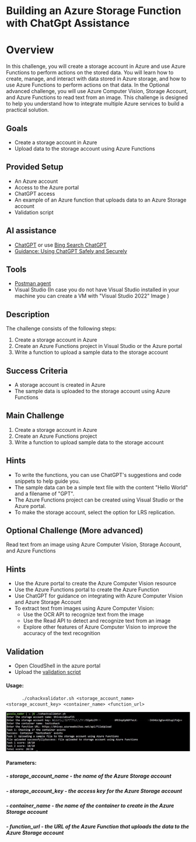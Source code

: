    # Building an Azure Storage Function with ChatGpt Assistance

# Overview
In this challenge, you will create a storage account in Azure and use Azure Functions to perform actions on the stored data. You will learn how to create, manage, and interact with data stored in Azure storage, and how to use Azure Functions to perform actions on that data.
In the Optional advanced challenge, you will use Azure Computer Vision, Storage Account, and Azure Functions to read text from an image. 
This challenge is designed to help you understand how to integrate multiple Azure services to build a practical solution.

## Goals
- Create a storage account in Azure
- Upload data to the storage account using Azure Functions

## Provided Setup
- An Azure account
- Access to the Azure portal
- ChatGPT access
- An example of an Azure function that uploads data to an Azure Storage account
- Validation script


## AI assistance
- [ChatGPT](http://chat.openai.com/) or use [Bing Search ChatGPT](https://www.bing.com/)
- [Guidance: Using ChatGPT Safely and Securely](https://microsoft.sharepoint.com/sites/MSProtect/SitePages/Guidance--Using-Chat-GPT-Safely-and-Securely.aspx?xsdata=MDV8MDF8fDZhNmYwMDgzNzAzYjQ0NDc5ZTMzMDhkYjEwNDRhZTcwfDcyZjk4OGJmODZmMTQxYWY5MWFiMmQ3Y2QwMTFkYjQ3fDB8MHw2MzgxMjE2NTkzNzM0OTM4MTF8VW5rbm93bnxWR1ZoYlhOVFpXTjFjbWwwZVZObGNuWnBZMlY4ZXlKV0lqb2lNQzR3TGpBd01EQWlMQ0pRSWpvaVYybHVNeklpTENKQlRpSTZJazkwYUdWeUlpd2lWMVFpT2pFeGZRPT18MXxNVFkzTmpVMk9URXpOVFUwT0RzeE5qYzJOVFk1TVRNMU5UUTRPekU1T21KaFkyRmpPVGc0TWpVeU9EUXpPVGRoWXpRNE56RmpOVFZqT0RNNFlqUmpRSFJvY21WaFpDNXphM2x3WlE9PXw2NTczZDg5YzVhZWI0ZmU1M2JlMzA4ZGIxMDQ0YWU2ZXxkOTk4YmJkYmUyNGY0ZGZhOTM2YzkzOThmNDU2NWMzZA%3D%3D&sdata=Ky90TitpRFFvdVQySjhsWG5QS3hFbnlaK3d5SXpUTklBaW5DcHljU3ZzRT0%3D)

## Tools
- [Postman agent](https://www.postman.com/downloads/)
- Visual Studio (In case you do not have Visual Studio installed in your machine you can create a VM with "Visual Studio 2022" Image )

## Description
The challenge consists of the following steps:

1. Create a storage account in Azure
2. Create an Azure Functions project in Visual Studio or the Azure portal
3. Write a function to upload a sample data to the storage account

## Success Criteria
- A storage account is created in Azure
- The sample data is uploaded to the storage account using Azure Functions

## Main Challenge
1. Create a storage account in Azure
2. Create an Azure Functions project
3. Write a function to upload sample data to the storage account

## Hints
- To write the functions, you can use ChatGPT's suggestions and code snippets to help guide you.
- The sample data can be a simple text file with the content "Hello World" and a filename of "GPT".
- The Azure Functions project can be created using Visual Studio or the Azure portal.
- To make the storage account, select the option for LRS replication.

## Optional Challenge (More advanced) 
Read text from an image using Azure Computer Vision, Storage Account, and Azure Functions

## Hints

- Use the Azure portal to create the Azure Computer Vision resource
- Use the Azure Functions portal to create the Azure Function
- Use ChatGPT for guidance on integrating with Azure Computer Vision and Azure Storage Account
- To extract text from images using Azure Computer Vision:
  - Use the OCR API to recognize text from the image
  - Use the Read API to detect and recognize text from an image
  - Explore other features of Azure Computer Vision to improve the accuracy of the text recognition

## Validation

- Open CloudShell in the azure portal
- Upload the [validation script](./scripts/cohackvalidator.sh)

#### Usage: 
          ./cohackvalidator.sh <storage_account_name> <storage_account_key> <container_name> <function_url>

![alt text](./images/cohackvalidator.jpg "Validation")

#### Parameters:
#####   - storage_account_name - the name of the Azure Storage account
#####   - storage_account_key - the access key for the Azure Storage account
#####   - container_name - the name of the container to create in the Azure Storage account
#####   - function_url - the URL of the Azure Function that uploads the data to the Azure Storage account
